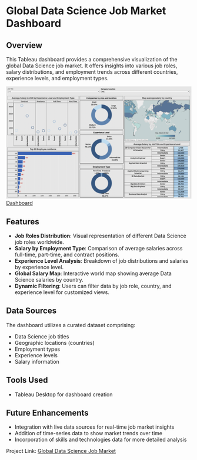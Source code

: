 # Global Data Science Job Market Dashboard

## Overview

This Tableau dashboard provides a comprehensive visualization of the global Data Science job market. It offers insights into various job roles, salary distributions, and employment trends across different countries, experience levels, and employment types.

![Dashboard](./DataScience_Jobs_Dashboard.png)
[Dashboard](https://public.tableau.com/shared/HGT867MYP?:display_count=n&:origin=viz_share_link)

## Features

- **Job Roles Distribution**: Visual representation of different Data Science job roles worldwide.
- **Salary by Employment Type**: Comparison of average salaries across full-time, part-time, and contract positions.
- **Experience Level Analysis**: Breakdown of job distributions and salaries by experience level.
- **Global Salary Map**: Interactive world map showing average Data Science salaries by country.
- **Dynamic Filtering**: Users can filter data by job role, country, and experience level for customized views.

## Data Sources

The dashboard utilizes a curated dataset comprising:
- Data Science job titles
- Geographic locations (countries)
- Employment types
- Experience levels
- Salary information

## Tools Used

- Tableau Desktop for dashboard creation

## Future Enhancements

- Integration with live data sources for real-time job market insights
- Addition of time-series data to show market trends over time
- Incorporation of skills and technologies data for more detailed analysis


Project Link: [Global Data Science Job Market](./DataScienceJobs_Analysis.twb)

